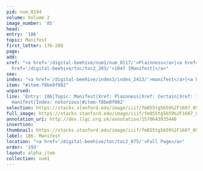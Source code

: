 ```yaml
---
pid: num_0194
volume: Volume 2
image_number: '85'
head: 
entry: '186'
topic: Manifest
first_letter: 176-200
page: 
add: 
xref: "<a href='/digital-beehive/num1/num_0117/'>Plainness</a>|<a href='/digital-beehive/alpha1/alpha_0134/'>Certain</a>|<a
  href='/digital-beehive/toc/toc2_203/'>1047 [Manifest]</a>"
see: 
index: "<a href='/digital-beehive/index3/index_2413/'>manifest</a>|<a href='/digital-beehive/index3/index_2739/'>notorious</a>"
item: "#item-f8be0f082"
unparsed: 
line: 'Entry: 186|Topic: Manifest|Xref: Plainness|Xref: Certain|Xref: 1047 [Manifest]|Index:
  manifest|Index: notorious|#item-f8be0f082'
selection: https://stacks.stanford.edu/image/iiif/fm855tg5659%2F1607_0552/290,2729,3042,521/full/0/default.jpg
full_image: https://stacks.stanford.edu/image/iiif/fm855tg5659%2F1607_0552/full/full/0/default.jpg
annotation_uri: http://dev.llgc.org.uk/annotation/1570643935448
insertion: 
thumbnail: https://stacks.stanford.edu/image/iiif/fm855tg5659%2F1607_0552/290,2729,600,180/250,/0/default.jpg
label: 186. Manifest
location: "<a href='/digital-beehive/toc/toc2_075/'>Full Page</a>"
order: '193'
layout: alpha_item
collection: num1
---
```

